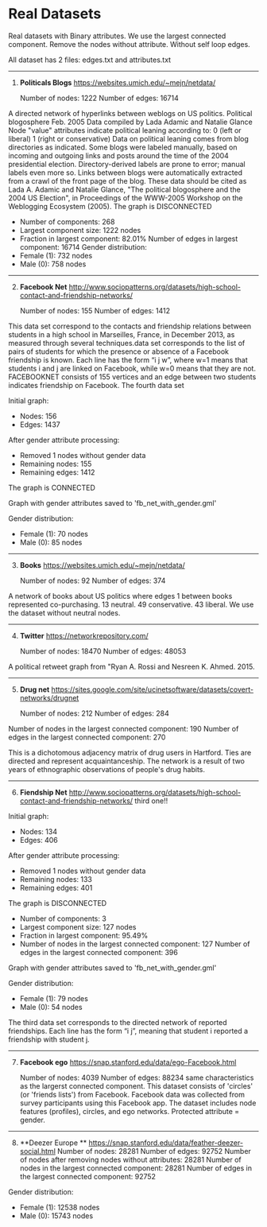# Real Datasets 
Real datasets with Binary attributes.
We use the largest connected component.
Remove the nodes without attribute.
Without self loop edges.

All dataset has 2 files: edges.txt and attributes.txt

***
1) **Politicals Blogs**       https://websites.umich.edu/~mejn/netdata/


    Number of nodes: 1222
    Number of edges: 16714

A directed network of hyperlinks between weblogs on US politics. 
Political blogosphere Feb. 2005
Data compiled by Lada Adamic and Natalie Glance
Node "value" attributes indicate political leaning according to:
  0 (left or liberal)
  1 (right or conservative)
Data on political leaning comes from blog directories as indicated.  Some
blogs were labeled manually, based on incoming and outgoing links and posts
around the time of the 2004 presidential election.  Directory-derived
labels are prone to error; manual labels even more so.
Links between blogs were automatically extracted from a crawl of the front
page of the blog.
These data should be cited as Lada A. Adamic and Natalie Glance, "The
political blogosphere and the 2004 US Election", in Proceedings of the
WWW-2005 Workshop on the Weblogging Ecosystem (2005).
The graph is DISCONNECTED
- Number of components: 268
- Largest component size: 1222 nodes
- Fraction in largest component: 82.01%
Number of edges in largest component: 16714
Gender distribution:
- Female (1): 732 nodes
- Male (0): 758 nodes


***
2)  **Facebook Net**        http://www.sociopatterns.org/datasets/high-school-contact-and-friendship-networks/


    Number of nodes: 155
    Number of edges: 1412


This data set correspond to the contacts and friendship relations between students in a high school in Marseilles, France, in December 2013, as measured through several techniques.data set corresponds to the list of pairs of students for which the presence or absence of a Facebook friendship is known. Each line has the form “i j w”, where w=1 means that students i and j are linked on Facebook, while w=0 means that they are not. FACEBOOKNET consists of 155 vertices
and an edge between two students indicates friendship on
Facebook.  The fourth data set 

Initial graph:
- Nodes: 156
- Edges: 1437

After gender attribute processing:
- Removed 1 nodes without gender data
- Remaining nodes: 155
- Remaining edges: 1412

The graph is CONNECTED

Graph with gender attributes saved to 'fb_net_with_gender.gml'

Gender distribution:
- Female (1): 70 nodes
- Male (0): 85 nodes


***
3) **Books**         https://websites.umich.edu/~mejn/netdata/


    Number of nodes: 92
    Number of edges: 374


A network of books about US politics where edges 1 between books represented co-purchasing. 13 neutral. 49 conservative. 43 liberal. We use the dataset without neutral nodes. 


***
4) **Twitter**          https://networkrepository.com/

    Number of nodes: 18470
    Number of edges: 48053


A political retweet graph from "Ryan A. Rossi and Nesreen K. Ahmed. 2015.


***
5) **Drug net**        https://sites.google.com/site/ucinetsoftware/datasets/covert-networks/drugnet

   Number of nodes: 212
    Number of edges: 284

Number of nodes in the largest connected component: 190
Number of edges in the largest connected component: 270

This is a dichotomous adjacency matrix of drug users in Hartford.  Ties are directed and represent acquaintanceship. The network is a result of two years of ethnographic observations of people's drug habits.



***
6)  **Fiendship Net**        http://www.sociopatterns.org/datasets/high-school-contact-and-friendship-networks/   third one!!

Initial graph:
- Nodes: 134
- Edges: 406

After gender attribute processing:
- Removed 1 nodes without gender data
- Remaining nodes: 133
- Remaining edges: 401

The graph is DISCONNECTED
- Number of components: 3
- Largest component size: 127 nodes
- Fraction in largest component: 95.49%
- Number of nodes in the largest connected component: 127
Number of edges in the largest connected component: 396

Graph with gender attributes saved to 'fb_net_with_gender.gml'

Gender distribution:
- Female (1): 79 nodes
- Male (0): 54 nodes

The third data set corresponds to the directed network of reported friendships. Each line has the form “i j”, meaning that student i reported a friendship with student j.

***
7) **Facebook ego**     https://snap.stanford.edu/data/ego-Facebook.html
   
    Number of nodes: 4039
    Number of edges: 88234
   same characteristics as the largerst connected component. 
This dataset consists of 'circles' (or 'friends lists') from Facebook. Facebook data was collected from survey participants using this Facebook app. The dataset includes node features (profiles), circles, and ego networks. Protected attribute = gender.

***

8) **Deezer Europe **
   https://snap.stanford.edu/data/feather-deezer-social.html
Number of nodes: 28281
Number of edges: 92752
Number of nodes after removing nodes without attributes: 28281
Number of nodes in the largest connected component: 28281
Number of edges in the largest connected component: 92752
   
Gender distribution:
- Female (1): 12538 nodes
- Male (0): 15743 nodes
